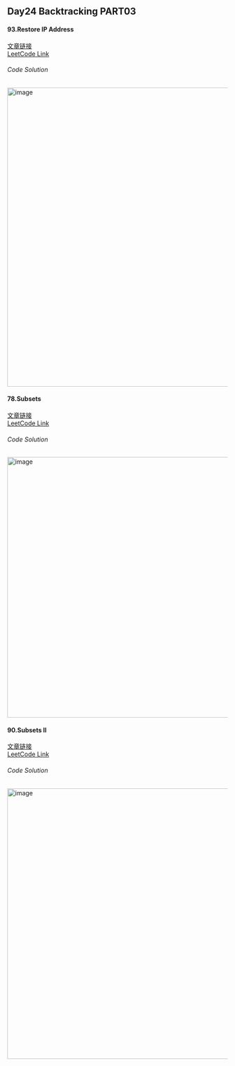 ## Day24 Backtracking PART03  

#### 93.Restore IP Address  
[文章链接](https://programmercarl.com/0093.%E5%A4%8D%E5%8E%9FIP%E5%9C%B0%E5%9D%80.html)  
[LeetCode Link](https://leetcode.com/problems/restore-ip-addresses/description/)  

###### Code Solution  
<img width="684" alt="image" src="https://github.com/user-attachments/assets/ab390ef2-3d29-46aa-a57c-dc91d4cd2ebd" />

#### 78.Subsets  
[文章链接](https://programmercarl.com/0078.%E5%AD%90%E9%9B%86.html)  
[LeetCode Link](https://leetcode.com/problems/subsets/description/)  

###### Code Solution  
<img width="596" alt="image" src="https://github.com/user-attachments/assets/df95503f-33d0-4987-b172-43f5fa9657dd" />

#### 90.Subsets II  
[文章链接](https://programmercarl.com/0090.%E5%AD%90%E9%9B%86II.html)  
[LeetCode Link](https://leetcode.com/problems/subsets-ii/submissions/1669949436/)  

###### Code Solution  
<img width="619" alt="image" src="https://github.com/user-attachments/assets/c32933d5-d864-4790-98a5-08affbfc986b" />
